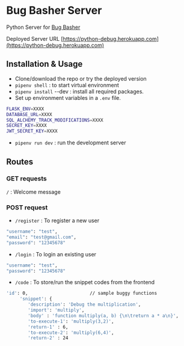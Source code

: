 # Bug Basher Server

Python Server for [Bug Basher](https://bug-basher.netlify.app/)

Deployed Server URL [https://python-debug.herokuapp.com](https://python-debug.herokuapp.com)


## Installation & Usage 

- Clone/download the repo or try the deployed version
- `pipenv shell` : to start virtual environment
- `pipenv install` --dev : install all required packages.
- Set up environment variables in a `.env` file.

```bash
FLASK_ENV=XXXX
DATABASE_URL=XXXX
SQL_ALCHEMY_TRACK_MODIFICATIONS=XXXX
SECRET_KEY=XXXX
JWT_SECRET_KEY=XXXX
```
- `pipenv run dev` : run the development server

## Routes 

### GET requests

`/` : Welcome message 

### POST request 

- `/register` : To register a new user 

```bash
"username": "test",
"email": "test@gmail.com",
"password": "12345678"
```
- `/login`  : To login an existing user 

```bash
"username": "test",
"password": "12345678"
```
- `/code` : To store/run the snippet codes from the frontend

```bash
'id': 0,                       // sample buggy functions
     'snippet': {
        'description': 'Debug the multiplication',
        'import': 'multiply',
        'body' : 'function multiply(a, b) {\n\treturn a * a\n}',
        'to-execute-1': 'multiply(3,2)',
        'return-1' : 6,
        'to-execute-2': 'multiply(6,4)',
        'return-2' : 24
```













